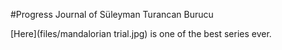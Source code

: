 #Progress Journal of Süleyman Turancan Burucu

[Here](files/mandalorian trial.jpg) is one of the best series ever. 
